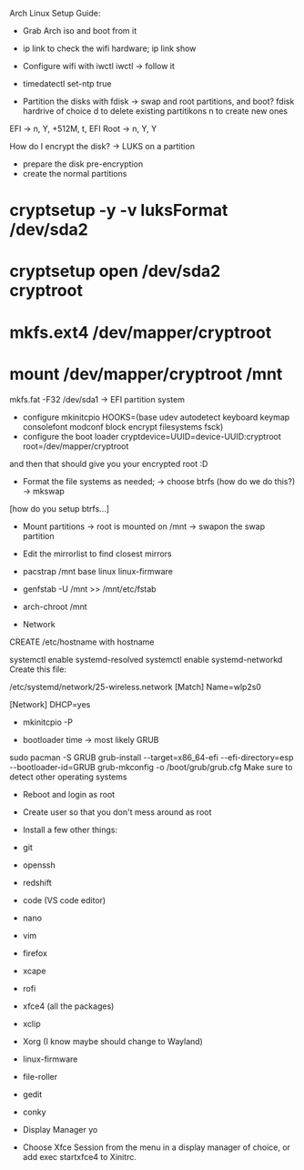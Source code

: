 Arch Linux Setup Guide:

* Grab Arch iso and boot from it

* ip link to check the wifi hardware; ip link show

* Configure wifi with iwctl
iwctl -> follow it

* timedatectl set-ntp true

* Partition the disks with fdisk
    -> swap and root  partitions, and boot?
fdisk hardrive of choice
d to delete existing partitikons
n to create new ones

EFI -> n, Y, +512M, t, EFI
Root -> n, Y, Y

How do I encrypt the disk? -> LUKS on a partition

* prepare the disk pre-encryption
* create the normal partitions
# cryptsetup -y -v luksFormat /dev/sda2
# cryptsetup open /dev/sda2 cryptroot
# mkfs.ext4 /dev/mapper/cryptroot
# mount /dev/mapper/cryptroot /mnt

mkfs.fat -F32 /dev/sda1 -> EFI partition system

* configure mkinitcpio
HOOKS=(base udev autodetect keyboard keymap consolefont modconf block encrypt filesystems fsck)
* configure the boot loader
cryptdevice=UUID=device-UUID:cryptroot root=/dev/mapper/cryptroot

and then that should give you your encrypted root :D



* Format the file systems as needed; 
    -> choose btrfs (how do we do this?)
    -> mkswap

[how do you setup btrfs...]

* Mount partitions
    -> root is mounted on /mnt 
    -> swapon the swap partition

* Edit the mirrorlist to find closest mirrors 

* pacstrap /mnt base linux linux-firmware

* genfstab -U /mnt >> /mnt/etc/fstab

* arch-chroot /mnt

* Network

CREATE /etc/hostname with hostname


systemctl enable systemd-resolved
systemctl enable systemd-networkd
 Create this file: 

 /etc/systemd/network/25-wireless.network
[Match]
Name=wlp2s0

[Network]
DHCP=yes

* mkinitcpio -P

* bootloader time -> most likely GRUB 

sudo pacman -S GRUB 
grub-install --target=x86_64-efi --efi-directory=esp --bootloader-id=GRUB
grub-mkconfig -o /boot/grub/grub.cfg
Make sure to detect other operating systems 

* Reboot and login as root

* Create user so that you don't mess around as root

* Install a few other things:
 * git
* openssh
* redshift
* code (VS code editor)
* nano
* vim
* firefox
* xcape
* rofi
* xfce4 (all the packages)
* xclip
* Xorg (I know maybe should change to Wayland)
* linux-firmware
* file-roller
* gedit
* conky

* Display Manager yo

* Choose Xfce Session from the menu in a display manager of choice, or add exec startxfce4 to Xinitrc.
